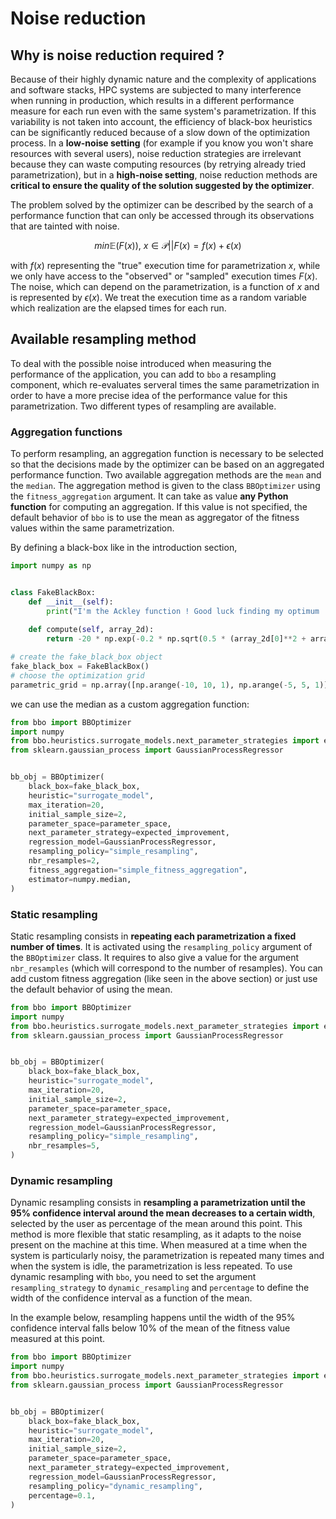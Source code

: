 # Noise reduction

## Why is noise reduction required ?

Because of their highly dynamic nature and the complexity of applications and software stacks, HPC systems are subjected to many interference when running in production, which results in a different performance measure for each run even with the same system's parametrization. If this variability is not taken into account, the efficiency of black-box heuristics can be significantly reduced because of a slow down of the optimization process. In a **low-noise setting** (for example if you know you won't share resources with several users), noise reduction strategies are irrelevant because they can waste computing resources (by retrying already tried parametrization), but in a **high-noise setting**, noise reduction methods are **critical to ensure the quality of the solution suggested by the optimizer**.

The problem solved by the optimizer can be described by the search of a performance function that can only be accessed through its observations that are tainted with noise.

$$min \mathbb{E}(F(x)),\ x \in \mathcal{P} ||
F(x) = f(x) + \epsilon(x)$$

with $f(x)$ representing the "true" execution time for parametrization $x$, while we only have access to the "observed" or "sampled" execution times $F(x)$. The noise, which can depend on the parametrization, is a function of $x$ and is represented by $\epsilon(x)$. We treat the execution time as a random variable which realization are the elapsed times for each run.

## Available resampling method

To deal with the possible noise introduced when measuring the performance of the application, you can add to `bbo` a resampling component, which re-evaluates serveral times the same parametrization in order to have a more precise idea of the performance value for this parametrization. Two different types of resampling are available.

### Aggregation functions

To perform resampling, an aggregation function is necessary to be selected so that the decisions made by the optimizer can be based on an aggregated performance function. Two available aggregation methods are the `mean` and the `median`. The aggregation method is given to the class `BBOptimizer` using the `fitness_aggregation` argument. It can take as value **any Python function** for computing an aggregation. If this value is not specified, the default behavior of `bbo` is to use the mean as aggregator of the fitness values within the same parametrization.

By defining a black-box like in the introduction section,

``` python
import numpy as np


class FakeBlackBox:
    def __init__(self):
        print("I'm the Ackley function ! Good luck finding my optimum !")
        
    def compute(self, array_2d):
        return -20 * np.exp(-0.2 * np.sqrt(0.5 * (array_2d[0]**2 + array_2d[1]**2))) - np.exp(0.5 * (np.cos(2 * np.pi * array_2d[0]) + np.cos(2 * np.pi * array_2d[1]))) + np.exp(1) + 20

# create the fake_black_box object
fake_black_box = FakeBlackBox()
# choose the optimization grid
parametric_grid = np.array([np.arange(-10, 10, 1), np.arange(-5, 5, 1)]).T
```

we can use the median as a custom aggregation function:

``` python hl_lines="11 12"
from bbo import BBOptimizer
import numpy
from bbo.heuristics.surrogate_models.next_parameter_strategies import expected_improvement
from sklearn.gaussian_process import GaussianProcessRegressor


bb_obj = BBOptimizer(
    black_box=fake_black_box,
    heuristic="surrogate_model",
    max_iteration=20,
    initial_sample_size=2,
    parameter_space=parameter_space,
    next_parameter_strategy=expected_improvement,
    regression_model=GaussianProcessRegressor,
    resampling_policy="simple_resampling",
    nbr_resamples=2,
    fitness_aggregation="simple_fitness_aggregation",
    estimator=numpy.median,
)
```

### Static resampling

Static resampling consists in **repeating each parametrization a fixed number of times**. It is activated using the `resampling_policy` argument of the `BBOptimizer` class. It requires to also give a value for the argument `nbr_resamples` (which will correspond to the number of resamples). You can add custom fitness aggregation (like seen in the above section) or just use the default behavior of using the mean.

``` python hl_lines="15 16"
from bbo import BBOptimizer
import numpy
from bbo.heuristics.surrogate_models.next_parameter_strategies import expected_improvement
from sklearn.gaussian_process import GaussianProcessRegressor


bb_obj = BBOptimizer(
    black_box=fake_black_box,
    heuristic="surrogate_model",
    max_iteration=20,
    initial_sample_size=2,
    parameter_space=parameter_space,
    next_parameter_strategy=expected_improvement,
    regression_model=GaussianProcessRegressor,
    resampling_policy="simple_resampling",
    nbr_resamples=5,
)
```

### Dynamic resampling

Dynamic resampling consists in **resampling a parametrization until the 95% confidence interval around the mean decreases to a certain width**, selected by the user as percentage of the mean around this point. This method is more flexible that static resampling, as it adapts to the noise present on the machine at this time. When measured at a time when the system is particularly noisy, the parametrization is repeated many times and when the system is idle, the parametrization is less repeated. To use dynamic resampling with `bbo`, you need to set the argument `resampling_strategy` to `dynamic_resampling` and `percentage` to define the width of the confidence interval as a function of the mean.

In the example below, resampling happens until the width of the 95% confidence interval falls below 10% of the mean of the fitness value measured at this point.

``` python hl_lines="15 16"
from bbo import BBOptimizer
import numpy
from bbo.heuristics.surrogate_models.next_parameter_strategies import expected_improvement
from sklearn.gaussian_process import GaussianProcessRegressor


bb_obj = BBOptimizer(
    black_box=fake_black_box,
    heuristic="surrogate_model",
    max_iteration=20,
    initial_sample_size=2,
    parameter_space=parameter_space,
    next_parameter_strategy=expected_improvement,
    regression_model=GaussianProcessRegressor,
    resampling_policy="dynamic_resampling",
    percentage=0.1,
)
```